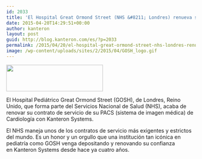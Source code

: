 ```yaml
---
id: 2033
title: 'El Hospital Great Ormond Street (NHS &#8211; Londres) renueva su contrato con Kanteron Systems'
date: 2015-04-20T14:29:51+00:00
author: kanteron
layout: post
guid: http://blog.kanteron.com/es/?p=2033
permalink: /2015/04/20/el-hospital-great-ormond-street-nhs-londres-renueva-su-contrato-con-kanteron-systems/
image: /wp-content/uploads/sites/2/2015/04/GOSH_logo.gif
---
```

<img class="aligncenter" src="http://www.labs.gosh.nhs.uk/media/487957/nhs_logo_ft.gif" alt="" width="257" height="71" />

El Hospital Pediátrico Great Ormond Street (GOSH), de Londres, Reino Unido, que forma parte del Servicios Nacional de Salud (NHS), acaba de renovar su contrato de servicio de su PACS (sistema de imagen médica) de Cardiología con Kanteron Systems.

El NHS maneja unos de los contratos de servicio más exigentes y estrictos del mundo. Es un honor y un orgullo que una institución tan icónica en pediatría como GOSH venga depositando y renovando su confianza en Kanteron Systems desde hace ya cuatro años.
